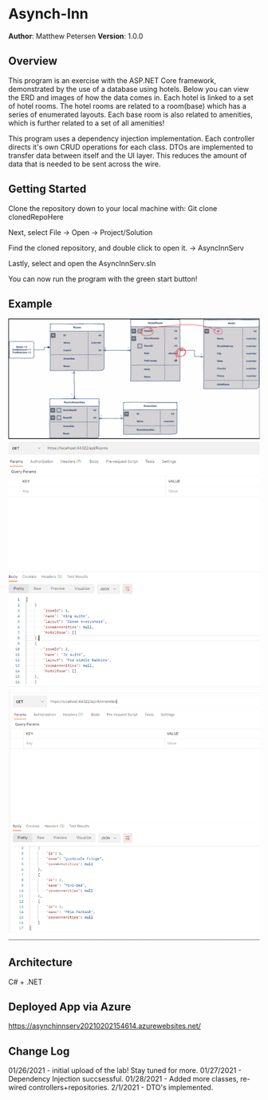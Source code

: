 # Asynch-Inn

**Author**: Matthew Petersen
**Version**: 1.0.0 

## Overview
This program is an exercise with the ASP.NET Core framework, demonstrated by the use of a database using hotels. Below you can view the ERD and images of how the data comes in. Each hotel is linked to a set of hotel rooms. The hotel rooms are related to a room(base) which has a series of enumerated layouts. Each base room is also related to amenities, which is further related to a set of all amenities!

This program uses a dependency injection implementation. Each controller directs it's own CRUD operations for each class. DTOs are implemented to transfer data between itself and the UI layer. This reduces the amount of data that is needed to be sent across the wire.

## Getting Started
Clone the repository down to your local machine with: Git clone clonedRepoHere

Next, select File -> Open -> Project/Solution

Find the cloned repository, and double click to open it. -> AsyncInnServ

Lastly, select and open the AsyncInnServ.sln

You can now run the program with the green start button!

## Example
![image](hotelSetup.PNG)
![image](getRooms.PNG)
![image](getAmmenities.PNG)

## Architecture
C# + .NET

## Deployed App via Azure
https://asynchinnserv20210202154614.azurewebsites.net/

## Change Log
01/26/2021 - initial upload of the lab! Stay tuned for more.
01/27/2021 - Dependency Injection succsessful.
01/28/2021 - Added more classes, re-wired controllers+repositories.
2/1/2021 - DTO's implemented.
